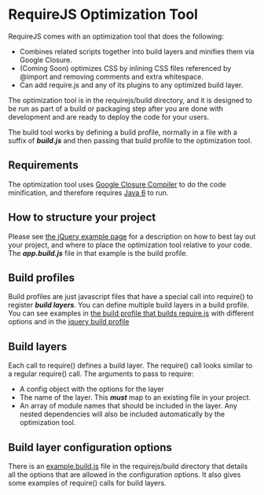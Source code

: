 # RequireJS Optimization Tool

RequireJS comes with an optimization tool that does the following:

* Combines related scripts together into build layers and minifies them via Google Closure.
* (Coming Soon) optimizes CSS by inlining CSS files referenced by @import and removing comments and extra whitespace.
* Can add require.js and any of its plugins to any optimized build layer.

The optimization tool is in the requirejs/build directory, and it is designed to be run as part of a build or packaging step after you are done with development and are ready to deploy the code for your users.

The build tool works by defining a build profile, normally in a file with a suffix of ***build.js*** and then passing that build profile to the optimization tool.

## Requirements

The optimization tool uses [Google Closure Compiler](http://code.google.com/closure/compiler/) to do the code minification, and therefore requires [Java 6](http://java.com/) to run.

## How to structure your project

Please see [the jQuery example page](jquery.md) for a description on how to best lay out your project, and where to place the optimization tool relative to your code. The ***app.build.js*** file in that example is the build profile.

## Build profiles

Build profiles are just javascript files that have a special call into require() to register ***build layers***. You can define multiple build layers in a build profile. You can see examples in [the build profile that builds require.js](http://github.com/jrburke/requirejs/blob/master/build/require/require.build.js) with different options and in the [jquery build profile](http://github.com/jrburke/requirejs/blob/master/build/jquery/jquery.build.js)

## Build layers

Each call to require() defines a build layer. The require() call looks similar to a regular require() call. The arguments to pass to require:

* A config object with the options for the layer
* The name of the layer. This ***must*** map to an existing file in your project.
* An array of module names that should be included in the layer. Any nested dependencies will also be included automatically by the optimization tool.

## Build layer configuration options

There is an [example.build.js](http://github.com/jrburke/requirejs/blob/master/build/example.build.js) file in the requirejs/build directory that details all the options that are allowed in the configuration options. It also gives some examples of require() calls for build layers.
